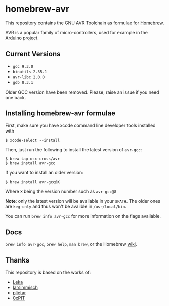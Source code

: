# homebrew-avr

This repository contains the GNU AVR Toolchain as formulae for [Homebrew].

AVR is a popular family of micro-controllers, used for example in the [Arduino] project.

## Current Versions

-   `gcc 9.3.0`
-   `binutils 2.35.1`
-   `avr-libc 2.0.0`
-   `gdb 8.3.1`

Older GCC version have been removed. Please, raise an issue if you need one back.

## Installing homebrew-avr formulae

First, make sure you have xcode command line developer tools installed with

```console
$ xcode-select --install
```

Then, just run the following to install the latest version of `avr-gcc`:

```console
$ brew tap osx-cross/avr
$ brew install avr-gcc
```

If you want to install an older version:

```console
$ brew install avr-gcc@X
```

Where `X` being the version number such as `avr-gcc@8`

**Note**: only the latest version will be available in your `$PATH`. The older ones are `keg-only` and thus won't be availble in `/usr/local/bin`.

You can run `brew info avr-gcc` for more information on the flags available.

## Docs

`brew info avr-gcc`, `brew help`, `man brew`, or the Homebrew [wiki].

## Thanks

This repository is based on the works of:

-   [Leka]
-   [larsimmisch]
-   [plietar]
-   [0xPIT]

[Homebrew]: http://brew.sh
[Arduino]: http://arduino.cc
[wiki]: http://wiki.github.com/mxcl/homebrew
[Leka]: https://github.com/Leka/homebrew-avr
[larsimmisch]: https://github.com/larsimmisch/homebrew-avr
[plietar]: https://github.com/plietar/homebrew-avr/
[0xPIT]: https://github.com/0xPIT/homebrew-avr
